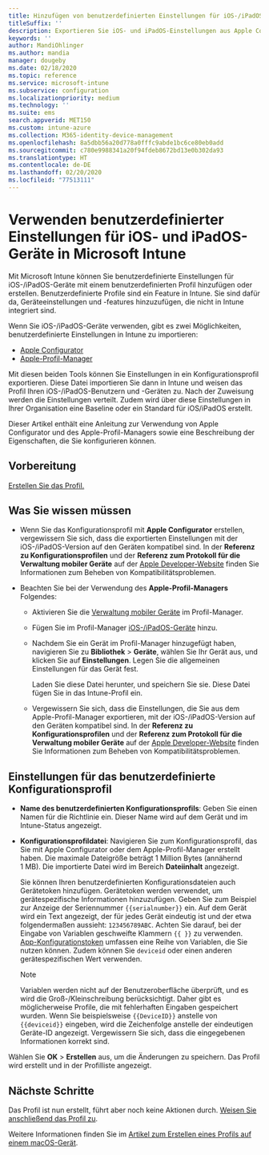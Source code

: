 ```yaml
---
title: Hinzufügen von benutzerdefinierten Einstellungen für iOS-/iPadOS-Geräte in Microsoft Intune – Azure | Microsoft-Dokumentation
titleSuffix: ''
description: Exportieren Sie iOS- und iPadOS-Einstellungen aus Apple Configurator oder dem Apple-Profil-Manager, und importieren Sie diese Einstellungen in Microsoft Intune. Über diese Einstellungen können benutzerdefinierte Einstellungen und Funktionen auf iOS-/iPadOS-Geräten erstellt, verwendet und verwaltet werden. Das benutzerdefinierte Profil kann dann iOS-/iPadOS-Geräten in Ihrer Organisation zugewiesen oder an diese verteilt werden, um eine Baseline oder einen Standard zu erstellen.
keywords: ''
author: MandiOhlinger
ms.author: mandia
manager: dougeby
ms.date: 02/18/2020
ms.topic: reference
ms.service: microsoft-intune
ms.subservice: configuration
ms.localizationpriority: medium
ms.technology: ''
ms.suite: ems
search.appverid: MET150
ms.custom: intune-azure
ms.collection: M365-identity-device-management
ms.openlocfilehash: 8a5dbb56a20d778a0fffc9abde1bc6ce80eb0add
ms.sourcegitcommit: c780e9988341a20f94fdeb8672bd13e0b302da93
ms.translationtype: HT
ms.contentlocale: de-DE
ms.lasthandoff: 02/20/2020
ms.locfileid: "77513111"
---
```

# <a name="use-custom-settings-for-ios-and-ipados-devices-in-microsoft-intune"></a>Verwenden benutzerdefinierter Einstellungen für iOS- und iPadOS-Geräte in Microsoft Intune

Mit Microsoft Intune können Sie benutzerdefinierte Einstellungen für iOS-/iPadOS-Geräte mit einem benutzerdefinierten Profil hinzufügen oder erstellen. Benutzerdefinierte Profile sind ein Feature in Intune. Sie sind dafür da, Geräteeinstellungen und -features hinzuzufügen, die nicht in Intune integriert sind.

Wenn Sie iOS-/iPadOS-Geräte verwenden, gibt es zwei Möglichkeiten, benutzerdefinierte Einstellungen in Intune zu importieren:

- [Apple Configurator](https://itunes.apple.com/app/apple-configurator-2/id1037126344?mt=12)
- [Apple-Profil-Manager](https://support.apple.com/profile-manager)

Mit diesen beiden Tools können Sie Einstellungen in ein Konfigurationsprofil exportieren. Diese Datei importieren Sie dann in Intune und weisen das Profil Ihren iOS-/iPadOS-Benutzern und -Geräten zu. Nach der Zuweisung werden die Einstellungen verteilt. Zudem wird über diese Einstellungen in Ihrer Organisation eine Baseline oder ein Standard für iOS/iPadOS erstellt.

Dieser Artikel enthält eine Anleitung zur Verwendung von Apple Configurator und des Apple-Profil-Managers sowie eine Beschreibung der Eigenschaften, die Sie konfigurieren können.

## <a name="before-you-begin"></a>Vorbereitung

[Erstellen Sie das Profil.](device-profile-create.md)

## <a name="what-you-need-to-know"></a>Was Sie wissen müssen

- Wenn Sie das Konfigurationsprofil mit **Apple Configurator** erstellen, vergewissern Sie sich, dass die exportierten Einstellungen mit der iOS-/iPadOS-Version auf den Geräten kompatibel sind. In der **Referenz zu Konfigurationsprofilen** und der **Referenz zum Protokoll für die Verwaltung mobiler Geräte** auf der [Apple Developer-Website](https://developer.apple.com/) finden Sie Informationen zum Beheben von Kompatibilitätsproblemen.

- Beachten Sie bei der Verwendung des **Apple-Profil-Managers** Folgendes:

  - Aktivieren Sie die [Verwaltung mobiler Geräte](https://help.apple.com/serverapp/mac/5.7/#/apd05B9B761-D390-4A75-9251-E9AD29A61D0C) im Profil-Manager.
  - Fügen Sie im Profil-Manager [iOS-/iPadOS-Geräte](https://help.apple.com/profilemanager/mac/5.7/#/pm9onzap1984) hinzu.
  - Nachdem Sie ein Gerät im Profil-Manager hinzugefügt haben, navigieren Sie zu **Bibliothek** > **Geräte**, wählen Sie Ihr Gerät aus, und klicken Sie auf **Einstellungen**. Legen Sie die allgemeinen Einstellungen für das Gerät fest.

    Laden Sie diese Datei herunter, und speichern Sie sie. Diese Datei fügen Sie in das Intune-Profil ein.

  - Vergewissern Sie sich, dass die Einstellungen, die Sie aus dem Apple-Profil-Manager exportieren, mit der iOS-/iPadOS-Version auf den Geräten kompatibel sind. In der **Referenz zu Konfigurationsprofilen** und der **Referenz zum Protokoll für die Verwaltung mobiler Geräte** auf der [Apple Developer-Website](https://developer.apple.com/) finden Sie Informationen zum Beheben von Kompatibilitätsproblemen.

## <a name="custom-configuration-profile-settings"></a>Einstellungen für das benutzerdefinierte Konfigurationsprofil

- **Name des benutzerdefinierten Konfigurationsprofils**: Geben Sie einen Namen für die Richtlinie ein. Dieser Name wird auf dem Gerät und im Intune-Status angezeigt.
- **Konfigurationsprofildatei**: Navigieren Sie zum Konfigurationsprofil, das Sie mit Apple Configurator oder dem Apple-Profil-Manager erstellt haben. Die maximale Dateigröße beträgt 1 Million Bytes (annähernd 1 MB). Die importierte Datei wird im Bereich **Dateiinhalt** angezeigt.

  Sie können Ihren benutzerdefinierten Konfigurationsdateien auch Gerätetoken hinzufügen. Gerätetoken werden verwendet, um gerätespezifische Informationen hinzuzufügen. Geben Sie zum Beispiel zur Anzeige der Seriennummer `{{serialnumber}}` ein. Auf dem Gerät wird ein Text angezeigt, der für jedes Gerät eindeutig ist und der etwa folgendermaßen aussieht: `123456789ABC`. Achten Sie darauf, bei der Eingabe von Variablen geschweifte Klammern `{{ }}` zu verwenden. [App-Konfigurationstoken](../apps/app-configuration-policies-use-ios.md#tokens-used-in-the-property-list) umfassen eine Reihe von Variablen, die Sie nutzen können. Zudem können Sie `deviceid` oder einen anderen gerätespezifischen Wert verwenden.

  > [!NOTE]
  > Variablen werden nicht auf der Benutzeroberfläche überprüft, und es wird die Groß-/Kleinschreibung berücksichtigt. Daher gibt es möglicherweise Profile, die mit fehlerhaften Eingaben gespeichert wurden. Wenn Sie beispielsweise `{{DeviceID}}` anstelle von `{{deviceid}}` eingeben, wird die Zeichenfolge anstelle der eindeutigen Geräte-ID angezeigt. Vergewissern Sie sich, dass die eingegebenen Informationen korrekt sind.

Wählen Sie **OK** > **Erstellen** aus, um die Änderungen zu speichern. Das Profil wird erstellt und in der Profilliste angezeigt.

## <a name="next-steps"></a>Nächste Schritte

Das Profil ist nun erstellt, führt aber noch keine Aktionen durch. [Weisen Sie anschließend das Profil zu](device-profile-assign.md).

Weitere Informationen finden Sie im [Artikel zum Erstellen eines Profils auf einem macOS-Gerät](custom-settings-macos.md). 
